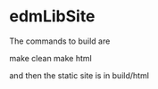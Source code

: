 # edmLibSite

The commands to build are

make clean
make html

and then the static site is in build/html

